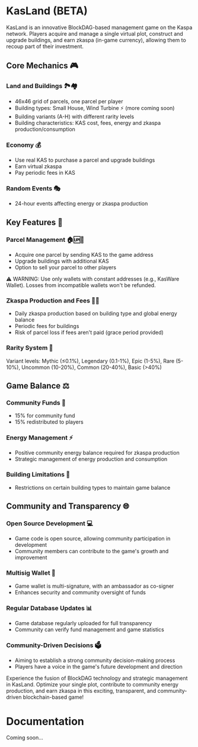 # KasLand (BETA)

KasLand is an innovative BlockDAG-based management game on the Kaspa network. Players acquire and manage a single virtual plot, construct and upgrade buildings, and earn zkaspa (in-game currency), allowing them to recoup part of their investment.

## Core Mechanics 🎮

### Land and Buildings 🏞️🏘️
- 46x46 grid of parcels, one parcel per player
- Building types: Small House, Wind Turbine ⚡ (more coming soon)
- Building variants (A-H) with different rarity levels
- Building characteristics: KAS cost, fees, energy and zkaspa production/consumption

### Economy 💰
- Use real KAS to purchase a parcel and upgrade buildings
- Earn virtual zkaspa
- Pay periodic fees in KAS

### Random Events 🎭
- 24-hour events affecting energy or zkaspa production

## Key Features 🚀

### Parcel Management 🏠🆙🤝
- Acquire one parcel by sending KAS to the game address
- Upgrade buildings with additional KAS
- Option to sell your parcel to other players

⚠️ WARNING: Use only wallets with constant addresses (e.g., KasWare Wallet). Losses from incompatible wallets won't be refunded.

### Zkaspa Production and Fees 💎💸
- Daily zkaspa production based on building type and global energy balance
- Periodic fees for buildings
- Risk of parcel loss if fees aren't paid (grace period provided)

### Rarity System 🌈
Variant levels: Mythic (≤0.1%), Legendary (0.1-1%), Epic (1-5%), Rare (5-10%), Uncommon (10-20%), Common (20-40%), Basic (>40%)

## Game Balance ⚖️

### Community Funds 🤝
- 15% for community fund
- 15% redistributed to players

### Energy Management ⚡
- Positive community energy balance required for zkaspa production
- Strategic management of energy production and consumption

### Building Limitations 🚫
- Restrictions on certain building types to maintain game balance

## Community and Transparency 🌐

### Open Source Development 💻
- Game code is open source, allowing community participation in development
- Community members can contribute to the game's growth and improvement

### Multisig Wallet 🔐
- Game wallet is multi-signature, with an ambassador as co-signer
- Enhances security and community oversight of funds

### Regular Database Updates 📊
- Game database regularly uploaded for full transparency
- Community can verify fund management and game statistics

### Community-Driven Decisions 🗳️
- Aiming to establish a strong community decision-making process
- Players have a voice in the game's future development and direction

Experience the fusion of BlockDAG technology and strategic management in KasLand. Optimize your single plot, contribute to community energy production, and earn zkaspa in this exciting, transparent, and community-driven blockchain-based game!

# Documentation

Coming soon...
